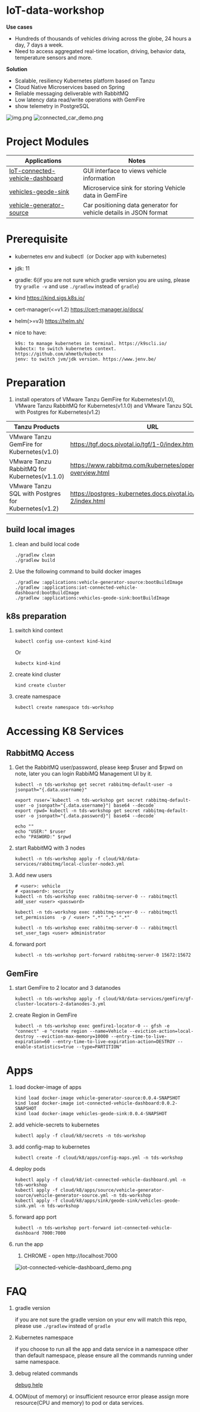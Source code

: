 # IoT-data-workshop

**Use cases**

- Hundreds of thousands of vehicles driving across the globe, 24 hours a day, 7 days a week.
- Need to access aggregated real-time location, driving, behavior data, temperature sensors and more.

**Solution**

- Scalable, resiliency Kubernetes platform based on Tanzu
- Cloud Native Microservices based on Spring
- Reliable messaging deliverable with RabbitMQ
- Low latency data read/write operations with GemFire
- show telemetry in PostgreSQL


![img.png](../images/overview.png)
![connected_car_demo.png](../images/connected_car_demo.png)

# Project Modules


Applications                                                                        |    Notes
-------------------------------------------------------------------------           |    ----------------------
[IoT-connected-vehicle-dashboard](applications/IoT-connected-vehicle-dashboard)     |    GUI interface to views vehicle information
[vehicles-geode-sink](applications/vehicles-geode-sink)                             |    Microservice sink for storing Vehicle data in GemFire
[vehicle-generator-source](applications/vehicle-generator-source)                   |    Car positioning data generator for vehicle details in JSON format

# Prerequisite

- kubernetes env and kubectl（or Docker app with kubernetes)
- jdk: 11
- gradle: 6(if you are not sure which gradle version you are using, please try `gradle -v` and use `./gradlew` instead of `gradle`)
- kind https://kind.sigs.k8s.io/
- cert-manager(<=v1.2) https://cert-manager.io/docs/
- helm(>=v3) https://helm.sh/
- nice to have:

   ```text
   k9s: to manage kubernetes in terminal. https://k9scli.io/
   kubectx: to switch kubernetes context. https://github.com/ahmetb/kubectx
   jenv: to switch jvm/jdk version. https://www.jenv.be/
   ```

# Preparation
1. install operators of VMware Tanzu GemFire for Kubernetes(v1.0), VMware Tanzu RabbitMQ for Kubernetes(v1.1.0) and VMware Tanzu SQL with Postgres for Kubernetes(v1.2) 


Tanzu Products | URL
---------------|--------
VMware Tanzu GemFire for Kubernetes(v1.0)           | https://tgf.docs.pivotal.io/tgf/1-0/index.html
VMware Tanzu RabbitMQ for Kubernetes(v1.1.0)        | https://www.rabbitmq.com/kubernetes/operator/operator-overview.html
VMware Tanzu SQL with Postgres for Kubernetes(v1.2) | https://postgres-kubernetes.docs.pivotal.io/1-2/index.html


## build local images
1. clean and build local code
   
    ```shell script
    ./gradlew clean
    ./gradlew build
    ```

1. Use the following command to build docker images

    ```shell script
    ./gradlew :applications:vehicle-generator-source:bootBuildImage
    ./gradlew :applications:iot-connected-vehicle-dashboard:bootBuildImage
    ./gradlew :applications:vehicles-geode-sink:bootBuildImage
    ```
## k8s preparation
1. switch kind context
   
   `kubectl config use-context kind-kind`
   
   Or
   
   `kubectx kind-kind`

1.  create kind cluster
    
    `kind create cluster`

1. create namespace

   `kubectl create namespace tds-workshop`
   
# Accessing K8 Services
## RabbitMQ Access
1. Get the RabbitMQ user/password, please keep $ruser and $rpwd on note, later you can login RabbiMQ Management UI by it.
    ```shell script
    kubectl -n tds-workshop get secret rabbitmq-default-user -o jsonpath="{.data.username}"
    
    export ruser=`kubectl -n tds-workshop get secret rabbitmq-default-user -o jsonpath="{.data.username}"| base64 --decode`
    export rpwd=`kubectl -n tds-workshop get secret rabbitmq-default-user -o jsonpath="{.data.password}"| base64 --decode`
    
    echo ""
    echo "USER:" $ruser
    echo "PASWORD:" $rpwd
    ```

1. start RabbitMQ with 3 nodes

    ```shell script
    kubectl -n tds-workshop apply -f cloud/k8/data-services/rabbitmq/local-cluster-node3.yml
    ```

1. Add new users

    ```shell
    # <user>: vehicle
    # <password>: security
    kubectl -n tds-workshop exec rabbitmq-server-0 -- rabbitmqctl add_user <user> <password>
    
    kubectl -n tds-workshop exec rabbitmq-server-0 -- rabbitmqctl set_permissions  -p / <user> ".*" ".*" ".*"
    
    kubectl -n tds-workshop exec rabbitmq-server-0 -- rabbitmqctl set_user_tags <user> administrator
    
    ```
4. forward port
    ```shell script
    kubectl -n tds-workshop port-forward rabbitmq-server-0 15672:15672
    ```

## GemFire

1. start GemFire to 2 locator and 3 datanodes

    ```shell script
    kubectl -n tds-workshop apply -f cloud/k8/data-services/gemfire/gf-cluster-locators-2-datanodes-3.yml
    ```
1. create Region in GemFire
   
   `kubectl -n tds-workshop exec gemfire1-locator-0 -- gfsh -e "connect" -e "create region --name=Vehicle --eviction-action=local-destroy --eviction-max-memory=10000 --entry-time-to-live-expiration=60 --entry-time-to-live-expiration-action=DESTROY --enable-statistics=true --type=PARTITION"`

# Apps

1. load docker-image of apps

    ```shell script
    kind load docker-image vehicle-generator-source:0.0.4-SNAPSHOT
    kind load docker-image iot-connected-vehicle-dashboard:0.0.2-SNAPSHOT
    kind load docker-image vehicles-geode-sink:0.0.4-SNAPSHOT
    ```

1. add vehicle-secrets to kubernetes
    ```shell script
    kubectl apply -f cloud/k8/secrets -n tds-workshop
    ```

1. add config-map to kubernetes
    ```shell script
    kubectl create -f cloud/k8/apps/config-maps.yml -n tds-workshop
    ```

1. deploy pods

    ```shell script
    kubectl apply -f cloud/k8/iot-connected-vehicle-dashboard.yml -n tds-workshop
    kubectl apply -f cloud/k8/apps/source/vehicle-generator-source/vehicle-generator-source.yml -n tds-workshop
    kubectl apply -f cloud/k8/apps/sink/geode-sink/vehicles-geode-sink.yml -n tds-workshop
    ```

1. forward app port
    ```shell
    kubectl -n tds-workshop port-forward iot-connected-vehicle-dashboard 7000:7000
    ```
1. run the app
   1. CHROME - open http://localhost:7000
   
   ![iot-connected-vehicle-dashboard_demo.png](../images/iot-connected-vehicle-dashboard_demo.png)

# FAQ
1. gradle version 
   
    if you are not sure the gradle version on your env will match this repo,  please use `./gradlew` instead of `gradle`
1. Kubernetes namespace
   
    if you choose to run all the app and data service in a namespace other than default namespace, please ensure all the commands running under same namespace.
1. debug related commands
   
   [debug help](README-debug.md)
1. OOM(out of memory) or insufficient resource error
   please assign more resource(CPU and memory) to pod or data services.